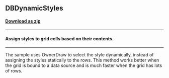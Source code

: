 ## DBDynamicStyles
#### [Download as zip](https://grapecity.github.io/DownGit/#/home?url=https://github.com/GrapeCity/ComponentOne-WinForms-Samples/tree/master/NetFramework\FlexGrid\VB\DBDynamicStyles)
____
#### Assign styles to grid cells based on their contents.
____
The sample uses OwnerDraw to select the style dynamically, instead of assigning the styles statically to the rows. This method works better when the grid is bound to a data source and is much faster when the grid has lots of rows. 